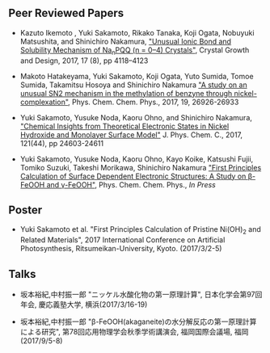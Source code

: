 
## Peer Reviewed Papers

- Kazuto Ikemoto , Yuki Sakamoto, Rikako Tanaka, Koji Ogata, Nobuyuki Matsushita, and Shinichiro Nakamura, ["Unusual Ionic Bond and Solubility Mechanism of Na<sub>n</sub>PQQ (n = 0–4) Crystals"](http://pubs.acs.org/doi/abs/10.1021/acs.cgd.7b00324), Crystal Growth and Design, 2017, 17 (8), pp 4118–4123

- Makoto Hatakeyama, Yuki Sakamoto, Koji Ogata, Yuto Sumida, Tomoe Sumida, Takamitsu Hosoya and Shinichiro Nakamura ["A study on an unusual SN2 mechanism in the methylation of benzyne through nickel-complexation"](http://pubs.rsc.org/-/content/articlehtml/2017/cp/c7cp04739h), Phys. Chem. Chem. Phys., 2017, 19, 26926-26933

- Yuki Sakamoto, Yusuke Noda, Kaoru Ohno, and Shinichiro Nakamura, ["Chemical Insights from Theoretical Electronic States in Nickel Hydroxide and Monolayer Surface Model"](http://pubs.acs.org/doi/10.1021/acs.jpcc.7b07564) J. Phys. Chem. C., 2017, 121(44), pp 24603-24611

- Yuki Sakamoto, Yusuke Noda, Kaoru Ohno, Kayo Koike, Katsushi Fujii, Tomiko Suzuki, Takeshi Morikawa, Shinichiro Nakamura ["First Principles Calculation of Surface Dependent Electronic Structures: A Study on β-FeOOH and γ-FeOOH"](https://pubs.rsc.org/en/content/articlelanding/2019/cp/c9cp00157c), Phys. Chem. Chem. Phys., *In Press*

## Poster 

- Yuki Sakamoto et al. "First Principles Calculation of Pristine Ni(OH)<sub>2</sub> and Related Materials", 2017 International Conference on Artificial Photosynthesis, Ritsumeikan-University, Kyoto. (2017/3/2-5)


## Talks

- 坂本裕紀,中村振一郎 "ニッケル水酸化物の第一原理計算", 日本化学会第97回年会, 慶応義塾大学, 横浜(2017/3/16-19)

- 坂本裕紀,中村振一郎 "β-FeOOH(akaganeite)の水分解反応の第一原理計算による研究", 第78回応用物理学会秋季学術講演会, 福岡国際会議場, 福岡(2017/9/5-8)
